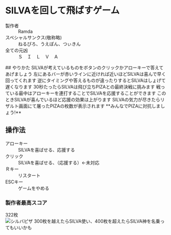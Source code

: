 # SILVAを回して飛ばすゲーム
<dl>
  <dt>製作者</dt>
  <dd>Ramda</dd>
  <dt>スペシャルサンクス(敬称略)</dt>
  <dd>ねるぴろ、うえぽん、つぃきん</dd>
  <dt>全ての元凶</dt>
  <dd>Ｓ　Ｉ　Ｌ　Ｖ　Ａ</dd>
</dl> 
## やりかた  
SILVAが考えているものをボタンのクリックかアローキーで答えてあげましょう  
左にあるバーが赤いラインに近ければ近いほどSILVAは喜んで早く回ってくれます  
逆にタイミングや答えるものが違ったりするとSILVAはしょげて遅くなります  
30秒たったらSILVAは飛び立ちPIZAとの最終決戦に挑みます  
戦っている最中はアローキーを連打することでSILVAを応援することができます  
このときSILVAが喜んでいるほど応援の効果は上がります  
SILVAの気力が尽きたらリザルト画面にて屠ったPIZAの枚数が表示されます  
 **みんなでPIZAに対抗しましょう!** 

## 操作法
<dl>
  <dt>アローキー</dt>
  <dd>SILVAを喜ばせる、応援する</dd>
  <dt>クリック</dt>
  <dd>SILVAを喜ばせる、（応援する）←未対応</dd>
  <dt>Ｒキー</dt>
  <dd>リスタート</dd>
  <dt>ESCキー</dt>
  <dd>ゲームをやめる</dd>
</dl> 

### 製作者最高スコア
322枚  
![シルバピザ](https://imgur.com/OTePDvr.jpg "piza")
300枚を越えたらSILVA使い、400枚を超えたらSILVA神を名乗ってもいいかも
